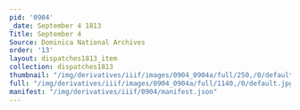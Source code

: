 ```yaml
---
pid: '0904'
_date: September 4 1813
Title: September 4
Source: Dominica National Archives
order: '13'
layout: dispatches1813_item
collection: dispatches1813
thumbnail: "/img/derivatives/iiif/images/0904_0904a/full/250,/0/default.jpg"
full: "/img/derivatives/iiif/images/0904_0904a/full/1140,/0/default.jpg"
manifest: "/img/derivatives/iiif/0904/manifest.json"
---
```

